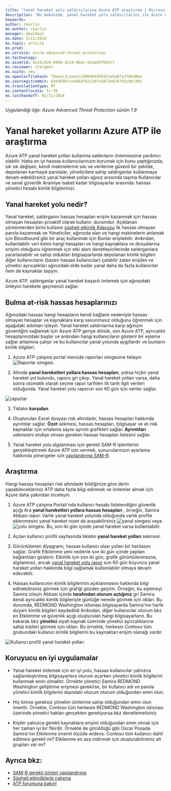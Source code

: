 ```yaml
---
title: "Yanal hareket yolu saldırılarına Azure ATP araştırma | Microsoft Docs"
description: "Bu makalede, yanal hareket yolu saldırılarını ile Azure Gelişmiş tehdit Koruması (ATP) algılamak üzere açıklar."
keywords: 
author: rkarlin
ms.author: rkarlin
manager: mbaldwin
ms.date: 2/21/2018
ms.topic: article
ms.prod: 
ms.service: azure-advanced-threat-protection
ms.technology: 
ms.assetid: de15c920-8904-4124-8bdc-03abd9f667cf
ms.reviewer: itargoet
ms.suite: ems
ms.openlocfilehash: 7deeec2c2ee2c2d964b6495921eba0fa378bd8ee
ms.sourcegitcommit: 03e959b7ce4b6df421297e1872e028793c967302
ms.translationtype: MT
ms.contentlocale: tr-TR
ms.lasthandoff: 02/21/2018
---
```

*Uygulandığı öğe: Azure Advanced Threat Protection sürüm 1.9*

# <a name="investigating-lateral-movement-paths-with-azure-atp"></a>Yanal hareket yollarını Azure ATP ile araştırma

Azure ATP yanal hareket yolları kullanma saldırıların önlenmesine yardımcı olabilir. Hatta en iyi hassas kullanıcılarınızın korumak için bunu yaptığınızda, sık sık değişen, kendi makinelerine sıkı ve verilerine güvenli bir şekilde, depolanan karmaşık parolalar, yöneticilere sahip saldırganlar kullanmaya devam edebilirsiniz yanal hareket yolları ağınız arasında taşıma Kullanıcılar ve sanal güvenlik ikramiye isabet kadar bilgisayarlar arasında: hassas yönetici hesabı kimlik bilgilerinizi.

## <a name="what-is-a-lateral-movement-path"></a>Yanal hareket yolu nedir?

Yanal hareket, saldırganın hassas hesapları erişim kazanmak için hassas olmayan hesapları proaktif olarak kullanır. durumdur. Açıklanan yöntemlerden birini kullanın [şüpheli etkinlik Kılavuzu](suspicious-activity-guide.md) ilk hassas olmayan parola kazanmak ve Yöneticiler, ağınızda olan ve hangi makinelerin anlamak için Bloodhound gibi bir araç kullanmak için Bunlar erişilebilir. Ardından, kullanılabilir veri kimin hangi hesapları ve hangi kaynaklara ve dosyalarına erişimi olduğunu öğrenmek için etki alanı denetleyicilerinde saldırganlara yararlanabilir ve sahip oldukları bilgisayarlarda depolanan kimlik bilgileri diğer kullanıcıların (bazen hassas kullanıcılar) çalabilir zaten erişilen ve yönetici ayrıcalıkları ağınızdaki elde kadar yanal daha da fazla kullanıcılar hem de kaynaklar taşıyın. 

Azure ATP, saldırganlar yanal hareket başarılı önlemek için ağınızdaki önleyici harekete geçmenizi sağlar.

## <a name="discovery-your-at-risk-sensitive-accounts"></a>Bulma at-risk hassas hesaplarınızı

Ağınızdaki hassas hangi hesapların kendi bağlantı nedeniyle hassas olmayan hesaplar ve kaynaklara karşı savunmasız olduğunu öğrenmek için aşağıdaki adımları izleyin. Yanal hareket saldırılarına karşı ağınızın güvenliğini sağlamak için Azure ATP geriye dönük, son Azure ATP, ayrıcalıklı hesaplarınızdaki başlar ve ardından hangi kullanıcıların gösterir bir eşleme sağlar anlamına çalışır ve bu kullanıcılar yanal yolunda aygıtlardır ve bunların kimlik bilgileri.

1. Azure ATP çalışma portal menüde raporları simgesine tıklayın ![Raporlar simgesi](./media/atp-report-icon.png).

2. Altında **yanal hareketleri yollara hassas hesapları**, yoksa hiçbir yanal hareket yol bulundu, raporu gri çıkışı. Yanal hareket yolları varsa, daha sonra otomatik olarak seçme rapor tarihleri ilk tarih ilgili verileri olduğunda. Yanal hareket yolu raporun son 60 gün için veriler sağlar.

 ![raporlar](./media/reports.png)

3. Tıklatın **karşıdan**.

3. Oluşturulan Excel dosyası risk altındadır, hassas hesapları hakkında ayrıntılar sağlar. **Özet** sekmesi, hassas hesapları, bilgisayar ve at-risk kaynaklar için ortalama sayısı ayrıntı grafikleri sağlar. **Ayrıntıları** sekmesini endişe olması gereken hassas hesapları listesini sağlar.

4. Yanal hareket yolu algılanması için gerekli SAM-R işlemlerini gerçekleştirmek Azure ATP izin vermek, sunucularınızın ayarlama hakkında yönergeler için [yapılandırma SAM-R](install-atp-step8-samr.md).

## <a name="investigate"></a>Araştırma

Hangi hassas hesapları risk altındadır bildiğinize göre derin yapabilecekleriniz ATP daha fazla bilgi edinmek ve önlemler almak için Azure daha yakından inceleyin.

1. Azure ATP çalışma Portalı'nda kullanıcı hesabı listelendiğini güvenlik açığı Ara **yanal hareketleri yollara hassas hesapları** , örneğin, Samira Abbasi rapor. Varlık yanal hareket yolunda olduğunda varlık profile eklenmesini yanal hareket rozet da arayabilirsiniz ![yanal simgesi](./media/lateral-movement-icon.png) veya ![yolu simgesi](./media/paths-icon.png). Bu, son iki gün içinde yanal hareket varsa kullanılabilir. 

2. Açılan kullanıcı profili sayfasında tıklatın **yanal hareket yolları** sekmesi. 

3. Görüntülenen diyagramı, hassas kullanıcı olası yolları bir haritasını sağlar. Grafik Etkilenme yeni nedenle son iki gün içinde yapılan bağlantıları gösterir. Etkinlik için son iki gün, grafik görüntülenmezse, algılanmaz, ancak [yanal hareket yolu rapor](reports.md) son 60 gün boyunca yanal hareket yolları hakkında bilgi sağlamak kullanılabilir olmaya devam edecektir.

4. Hassas kullanıcının kimlik bilgilerinin açıklanmasını hakkında bilgi edinebilirsiniz görmek için grafiği gözden geçirin. Örneğin, bu eşlemeyi Samira izleyin Abbasi içinde **tarafından oturum açtığınız** gri Samira kendi ayrıcalıklı kimlik bilgileriyle günlüğe nerede görmek için okları. Bu durumda, REDMOND Washington istisnası bilgisayarda Samira'nın harfe duyarlı kimlik bilgileri kaydedildi Ardından, diğer kullanıcılar oturum bkz en Etkilenme ve güvenlik açığı oluşturulan hangi bilgisayarların. Bu bakarak bkz **yönetici** siyah kaynak üzerinde yönetici ayrıcalıklarına sahip kişileri görmek için okları. Bu örnekte, herkesin Contoso tüm grubundaki kullanıcı kimlik bilgilerini bu kaynaktan erişim olanağı vardır.  

 ![Kullanıcı profili yanal hareket yolları](media/user-profile-lateral-movement-paths.png)


## <a name="preventative-best-practices"></a>Koruyucu en iyi uygulamalar

- Yanal hareket önlemek için en iyi yolu, hassas kullanıcılar yalnızca sağlamlaştırılmış bilgisayarlara oturum açarken yönetici kimlik bilgilerini kullanmak emin olmaktır. Örnekte yönetici Samira REDMOND Washington geliştirme erişmesi gerekirse, bir kullanıcı adı ve parola yönetici kimlik bilgilerini dışındaki oturum oturum olduğundan emin olun.

- Hiç kimse gereksiz yönetim izinlerine sahip olduğundan emin olun önerilir. Örnekte, Contoso tüm herkesin REDMOND Washington istisnası üzerinde yönetici hakları gerçekten gerekiyorsa bkz denetlemelisiniz

- Kişiler yalnızca gerekli kaynaklara erişimi olduğundan emin olmak için her zaman iyi bir fikirdir. Örnekte de görüldüğü gibi Oscar Posada Samira'nın Etkilenme önemli ölçüde widens. Contoso tüm kullanıcı dahil edilmesi gerekli mi? Etkilenme en aza indirmek için oluşturabilirsiniz alt grupları var mı?


## <a name="see-also"></a>Ayrıca bkz:

- [SAM-R gerekli izinleri yapılandırma](install-atp-step8-samr.md)
- [Şüpheli etkinliklerle çalışma](working-with-suspicious-activities.md)
- [ATP forumuna bakın!](https://aka.ms/azureatpcommunity)